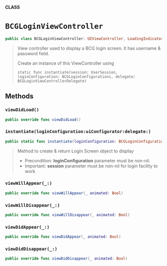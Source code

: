 **CLASS**

# `BCGLoginViewController`

```swift
public class BCGLoginViewController: UIViewController, LoadingIndicator
```

> View controller used to display a BCG login screen.
> It has username & password field.
>
> Create an instance of this ViewController using
> ````
> static func instantiate(session: UserSession, loginConfiguration: BCGLoginConfigurations, delegate: BCGLoginViewControllerDelegate)
> ````

## Methods
### `viewDidLoad()`

```swift
public override func viewDidLoad()
```

### `instantiate(loginConfiguration:uiConfigurator:delegate:)`

```swift
public static func instantiate(loginConfiguration: BCGLoginConfigurations, uiConfigurator: UIConfigurator?, delegate: BCGLoginViewControllerDelegate) -> UIViewController?
```

>  Method to create & return Login Screen object to display
>
> - Precondition: **loginConfiguration** parameter must be non-nil.
> - Important: **session** parameter must be non-nil for login facility to work

### `viewWillAppear(_:)`

```swift
public override func viewWillAppear(_ animated: Bool)
```

### `viewWillDisappear(_:)`

```swift
public override func viewWillDisappear(_ animated: Bool)
```

### `viewDidAppear(_:)`

```swift
public override func viewDidAppear(_ animated: Bool)
```

### `viewDidDisappear(_:)`

```swift
public override func viewDidDisappear(_ animated: Bool)
```
